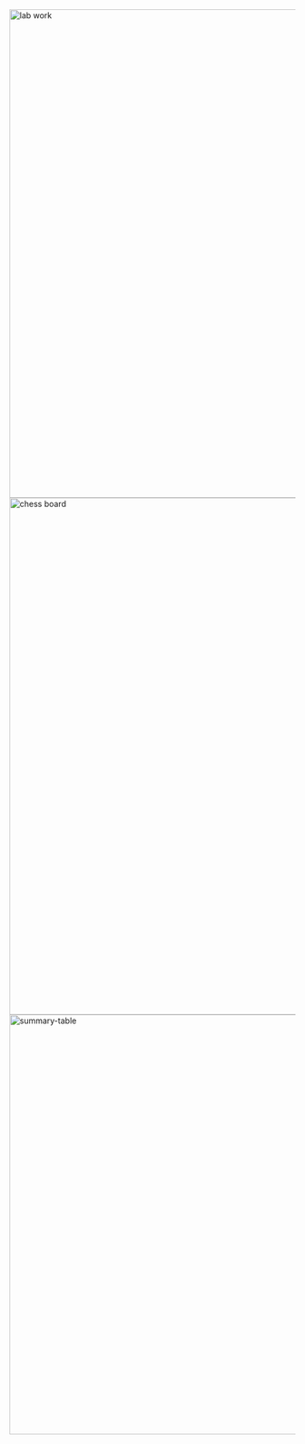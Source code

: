 <img width="1843" height="860" alt="lab work" src="https://github.com/user-attachments/assets/ab4b5a9a-44a5-4060-94aa-18b7a3e0aafb" />
<img width="1327" height="910" alt="chess board" src="https://github.com/user-attachments/assets/162b534a-acac-434e-882b-ce692c6aa909" />
<img width="1651" height="739" alt="summary-table" src="https://github.com/user-attachments/assets/13f03731-dd68-4ef8-b40e-e277ba293bb5" />


